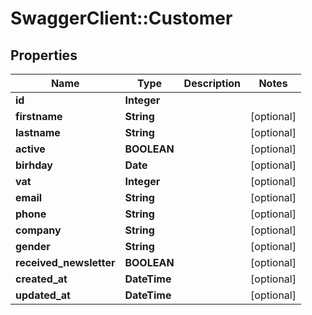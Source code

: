 # SwaggerClient::Customer

## Properties
Name | Type | Description | Notes
------------ | ------------- | ------------- | -------------
**id** | **Integer** |  | 
**firstname** | **String** |  | [optional] 
**lastname** | **String** |  | [optional] 
**active** | **BOOLEAN** |  | [optional] 
**birhday** | **Date** |  | [optional] 
**vat** | **Integer** |  | [optional] 
**email** | **String** |  | [optional] 
**phone** | **String** |  | [optional] 
**company** | **String** |  | [optional] 
**gender** | **String** |  | [optional] 
**received_newsletter** | **BOOLEAN** |  | [optional] 
**created_at** | **DateTime** |  | [optional] 
**updated_at** | **DateTime** |  | [optional] 



